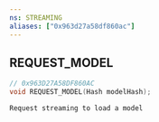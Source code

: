 ```yaml
---
ns: STREAMING
aliases: ["0x963d27a58df860ac"]
---
```

## REQUEST_MODEL

```c
// 0x963D27A58DF860AC
void REQUEST_MODEL(Hash modelHash);
```

```
Request streaming to load a model
```
